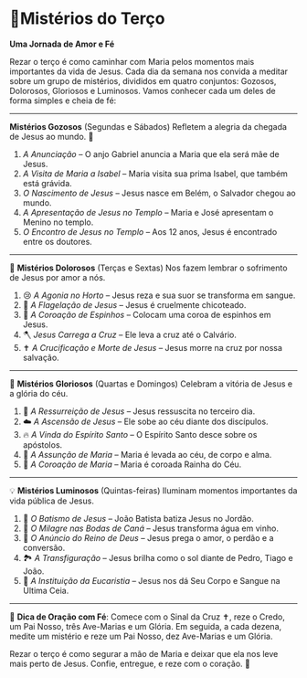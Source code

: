 # 🙏Mistérios do Terço 

**Uma Jornada de Amor e Fé**

Rezar o terço é como caminhar com Maria pelos momentos mais importantes da vida de Jesus. Cada dia da semana nos convida a meditar sobre um grupo de mistérios, divididos em quatro conjuntos: Gozosos, Dolorosos, Gloriosos e Luminosos. Vamos conhecer cada um deles de forma simples e cheia de fé:

---

**Mistérios Gozosos** (Segundas e Sábados)
Refletem a alegria da chegada de Jesus ao mundo. 🌟 

1. *A Anunciação* – O anjo Gabriel anuncia a Maria que ela será mãe de Jesus.
2. *A Visita de Maria a Isabel* – Maria visita sua prima Isabel, que também está grávida.
3. *O Nascimento de Jesus* – Jesus nasce em Belém, o Salvador chegou ao mundo.
4. *A Apresentação de Jesus no Templo* – Maria e José apresentam o Menino no templo.
5. *O Encontro de Jesus no Templo* – Aos 12 anos, Jesus é encontrado entre os doutores.

---

🌿 **Mistérios Dolorosos** (Terças e Sextas)
Nos fazem lembrar o sofrimento de Jesus por amor a nós.

1. 😢 *A Agonia no Horto* – Jesus reza e sua suor se transforma em sangue.
2. 🏃 *A Flagelação de Jesus* – Jesus é cruelmente chicoteado.
3. 👑 *A Coroação de Espinhos* – Colocam uma coroa de espinhos em Jesus.
4. 🪓 *Jesus Carrega a Cruz* – Ele leva a cruz até o Calvário.
5. ✝️ *A Crucificação e Morte de Jesus* – Jesus morre na cruz por nossa salvação.

---

🌈 **Mistérios Gloriosos** (Quartas e Domingos)
Celebram a vitória de Jesus e a glória do céu.

1. 🌅 *A Ressurreição de Jesus* – Jesus ressuscita no terceiro dia.
2. ☁️ *A Ascensão de Jesus* – Ele sobe ao céu diante dos discípulos.
3. 🔥 *A Vinda do Espírito Santo* – O Espírito Santo desce sobre os apóstolos.
4. 👑 *A Assunção de Maria* – Maria é levada ao céu, de corpo e alma.
5. 👸 *A Coroação de Maria* – Maria é coroada Rainha do Céu.

---

💡 **Mistérios Luminosos** (Quintas-feiras)
Iluminam momentos importantes da vida pública de Jesus.

1. 🌊 *O Batismo de Jesus* – João Batista batiza Jesus no Jordão.
2. 🎉 *O Milagre nas Bodas de Caná* – Jesus transforma água em vinho.
3. 📖 *O Anúncio do Reino de Deus* – Jesus prega o amor, o perdão e a conversão.
4. 🏞️ *A Transfiguração* – Jesus brilha como o sol diante de Pedro, Tiago e João.
5. 🍞 *A Instituição da Eucaristia* – Jesus nos dá Seu Corpo e Sangue na Última Ceia.

---

🙏 **Dica de Oração com Fé**:
Comece com o Sinal da Cruz ✝️, reze o Credo, um Pai Nosso, três Ave-Marias e um Glória. Em seguida, a cada dezena, medite um mistério e reze um Pai Nosso, dez Ave-Marias e um Glória.

Rezar o terço é como segurar a mão de Maria e deixar que ela nos leve mais perto de Jesus. Confie, entregue, e reze com o coração. 💖

